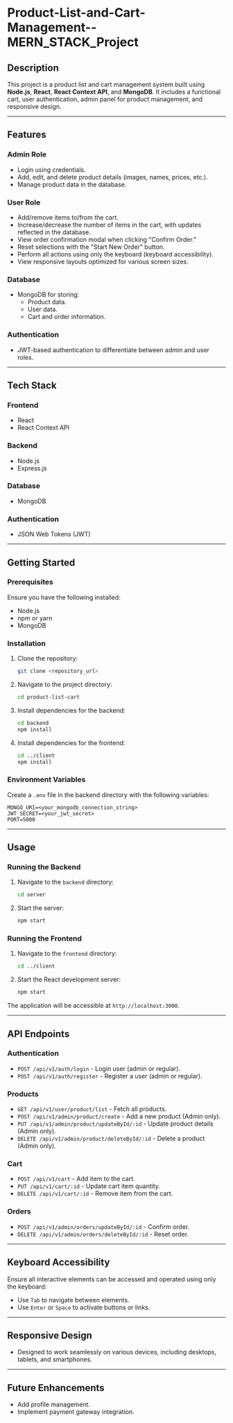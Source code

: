 # Product-List-and-Cart-Management--MERN_STACK_Project

## Description
This project is a product list and cart management system built using **Node.js**, **React**, **React Context API**, and **MongoDB**. It includes a functional cart, user authentication, admin panel for product management, and responsive design.

---

## Features

### Admin Role
- Login using credentials.
- Add, edit, and delete product details (images, names, prices, etc.).
- Manage product data in the database.

### User Role
- Add/remove items to/from the cart.
- Increase/decrease the number of items in the cart, with updates reflected in the database.
- View order confirmation modal when clicking "Confirm Order."
- Reset selections with the "Start New Order" button.
- Perform all actions using only the keyboard (keyboard accessibility).
- View responsive layouts optimized for various screen sizes.

### Database
- MongoDB for storing:
  - Product data.
  - User data.
  - Cart and order information.

### Authentication
- JWT-based authentication to differentiate between admin and user roles.

---

## Tech Stack

### Frontend
- React
- React Context API

### Backend
- Node.js
- Express.js

### Database
- MongoDB

### Authentication
- JSON Web Tokens (JWT)

---

## Getting Started

### Prerequisites
Ensure you have the following installed:
- Node.js
- npm or yarn
- MongoDB

### Installation

1. Clone the repository:
   ```bash
   git clone <repository_url>
   ```

2. Navigate to the project directory:
   ```bash
   cd product-list-cart
   ```

3. Install dependencies for the backend:
   ```bash
   cd backend
   npm install
   ```

4. Install dependencies for the frontend:
   ```bash
   cd ../client
   npm install
   ```

### Environment Variables
Create a `.env` file in the backend directory with the following variables:

```
MONGO_URI=<your_mongodb_connection_string>
JWT_SECRET=<your_jwt_secret>
PORT=5000
```

---

## Usage

### Running the Backend
1. Navigate to the `backend` directory:
   ```bash
   cd server
   ```
2. Start the server:
   ```bash
   npm start
   ```

### Running the Frontend
1. Navigate to the `frontend` directory:
   ```bash
   cd ../client
   ```
2. Start the React development server:
   ```bash
   npm start
   ```

The application will be accessible at `http://localhost:3000`.

---

## API Endpoints

### Authentication
- `POST /api/v1/auth/login` - Login user (admin or regular).
- `POST /api/v1/auth/register` - Register a user (admin or regular).

### Products
- `GET /api/v1/user/product/list` - Fetch all products.
- `POST /api/v1/admin/product/create` - Add a new product (Admin only).
- `PUT /api/v1/admin/product/updateById/:id` - Update product details (Admin only).
- `DELETE /api/v1/admin/product/deleteById/:id` - Delete a product (Admin only).

### Cart
- `POST /api/v1/cart` - Add item to the cart.
- `PUT /api/v1/cart/:id` - Update cart item quantity.
- `DELETE /api/v1/cart/:id` - Remove item from the cart.

### Orders
- `POST /api/v1/admin/orders/updateById/:id` - Confirm order.
- `DELETE /api/v1/admin/orders/deleteById/:id` - Reset order.

---

## Keyboard Accessibility
Ensure all interactive elements can be accessed and operated using only the keyboard:
- Use `Tab` to navigate between elements.
- Use `Enter` or `Space` to activate buttons or links.

---

## Responsive Design
- Designed to work seamlessly on various devices, including desktops, tablets, and smartphones.

---

## Future Enhancements
- Add profile management.
- Implement payment gateway integration.
